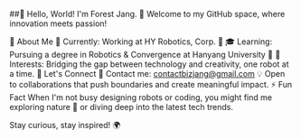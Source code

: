 ##🌲 Hello, World! I'm Forest Jang. 👋
Welcome to my GitHub space, where innovation meets passion!

🚀 About Me
🔭 Currently: Working at HY Robotics, Corp. 🦾
🎓 Learning: Pursuing a degree in Robotics & Convergence at Hanyang University 🏫
🌟 Interests: Bridging the gap between technology and creativity, one robot at a time.
🤝 Let's Connect
📨 Contact me: contactbizjang@gmail.com
💡 Open to collaborations that push boundaries and create meaningful impact.
⚡ Fun Fact
When I'm not busy designing robots or coding, you might find me exploring nature 🌳 or diving deep into the latest tech trends.

Stay curious, stay inspired! 🌍
<!--## Hi I'm Forest Jang. 👋

**forestjang/forestjang** is a ✨ _special_ ✨ repository because its `README.md` (this file) appears on your GitHub profile.

Here are some ideas to get you started:

- 🔭 I’m currently working on ...
- 🌱 I’m currently learning ...
- 👯 I’m looking to collaborate on ...
- 🤔 I’m looking for help with ...
- 💬 Ask me about ...
- 📫 How to reach me: ...
- 😄 Pronouns: ...
- ⚡ Fun fact: ...
-->
